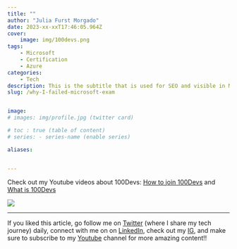 ```yaml
---
title: ""
author: "Julia Furst Morgado"
date: 2023-xx-xxT17:46:05.964Z
cover:
    image: img/100devs.png
tags: 
    - Microsoft
    - Certification
    - Azure
categories: 
    - Tech
description: This is the subtitle that is used for SEO and visible in Medium and Hashnode posts.
slug: /why-I-failed-microsoft-exam


image: 
# images: img/profile.jpg (twitter card)

# toc : true (table of content)
# series: - series-name (enable series)

aliases:


---
```


Check out my Youtube videos about 100Devs: [How to join 100Devs](https://www.youtube.com/watch?v=MhUAKpF47GU) and [What is 100Devs](https://www.youtube.com/watch?v=HHAXlDu49rE)

![](https://blog-imgs-23.s3.amazonaws.com/iam-iamic.png)


***
If you liked this article, go follow me on [Twitter](https://twitter.com/juliafmorgado) (where I share my tech journey) daily, connect with me on on [LinkedIn](https://www.linkedin.com/in/juliafmorgado/), check out my [IG](https://www.instagram.com/juliafmorgado/), and make sure to subscribe to my [Youtube](https://www.youtube.com/c/JuliaFMorgado) channel for more amazing content!!
